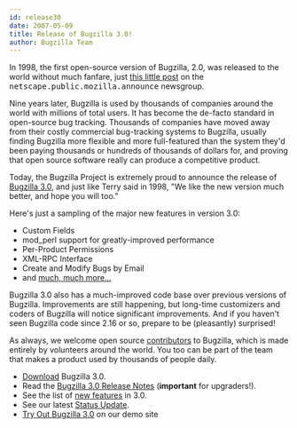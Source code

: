 ```yaml
---
id: release30
date: 2007-05-09
title: Release of Bugzilla 3.0!
author: Bugzilla Team
---
```


In 1998, the first open-source version of Bugzilla, 2.0, was released to the world without much fanfare, just [this little post](https://groups.google.com/group/netscape.public.mozilla.announce/browse_thread/thread/b52aa841db9f7e9b/f10c0f781841f10d#f10c0f781841f10d) on the <kbd>netscape.public.mozilla.announce</kbd> newsgroup.

Nine years later, Bugzilla is used by thousands of companies around the world with millions of total users. It has become the de-facto standard in open-source bug tracking. Thousands of companies have moved away from their costly commercial bug-tracking systems to Bugzilla, usually finding Bugzilla more flexible and more full-featured than the system they'd been paying thousands or hundreds of thousands of dollars for, and proving that open source software really can produce a competitive product.

Today, the Bugzilla Project is extremely proud to announce the release of [Bugzilla 3.0](/releases/3.0), and just like Terry said in 1998, "We like the new version much better, and hope you will too."

Here's just a sampling of the major new features in version 3.0:

*   Custom Fields
*   mod_perl support for greatly-improved performance
*   Per-Product Permissions
*   XML-RPC Interface
*   Create and Modify Bugs by Email
*   and [much, much more...](/releases/3.0)

Bugzilla 3.0 also has a much-improved code base over previous versions of Bugzilla. Improvements are still happening, but long-time customizers and coders of Bugzilla will notice significant improvements. And if you haven't seen Bugzilla code since 2.16 or so, prepare to be (pleasantly) surprised!

As always, we welcome open source [contributors](/contribute/) to Bugzilla, which is made entirely by volunteers around the world. You too can be part of the team that makes a product used by thousands of people daily.

*   [Download](/download/#v30) Bugzilla 3.0.
*   Read the [Bugzilla 3.0 Release Notes](/releases/3.0/) (**important** for upgraders!).
*   See the list of [new features](/releases/3.0) in 3.0.
*   See our latest [Status Update](/news/2007/05/09/status-update).
*   [Try Out Bugzilla 3.0](https://landfill.bugzilla.org/bugzilla-3.0-branch/) on our demo site

